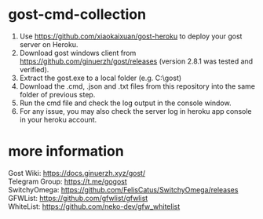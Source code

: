 # gost-cmd-collection

1. Use https://github.com/xiaokaixuan/gost-heroku to deploy your gost server on Heroku.
2. Download gost windows client from https://github.com/ginuerzh/gost/releases (version 2.8.1 was tested and verified).
3. Extract the gost.exe to a local folder (e.g. C:\gost\)
4. Download the .cmd, .json and .txt files from this repository into the same folder of previous step.
5. Run the cmd file and check the log output in the console window.
6. For any issue, you may also check the server log in heroku app console in your heroku account.

# more information

Gost Wiki: https://docs.ginuerzh.xyz/gost/  
Telegram Group: https://t.me/gogost  
SwitchyOmega: https://github.com/FelisCatus/SwitchyOmega/releases  
GFWList: https://github.com/gfwlist/gfwlist  
WhiteList: https://github.com/neko-dev/gfw_whitelist  
